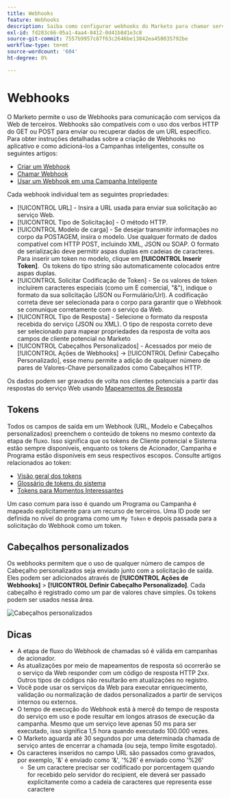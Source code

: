 ```yaml
---
title: Webhooks
feature: Webhooks
description: Saiba como configurar webhooks do Marketo para chamar serviços de terceiros, definir modelos de carga, codificação, mapeamentos de resposta, tokens, cabeçalhos personalizados e dicas.
exl-id: fd283c66-05a1-4aa4-8412-0d41b8d1e3c8
source-git-commit: 7557b9957c87f63c2646be13842ea450035792be
workflow-type: tm+mt
source-wordcount: '604'
ht-degree: 0%

---
```


# Webhooks

O Marketo permite o uso de Webhooks para comunicação com serviços da Web de terceiros. Webhooks são compatíveis com o uso dos verbos HTTP do GET ou POST para enviar ou recuperar dados de um URL específico. Para obter instruções detalhadas sobre a criação de Webhooks no aplicativo e como adicioná-los a Campanhas inteligentes, consulte os seguintes artigos:

- [Criar um Webhook](https://experienceleague.adobe.com/pt-br/docs/marketo/using/product-docs/administration/additional-integrations/create-a-webhook)
- [Chamar Webhook](https://experienceleague.adobe.com/pt-br/docs/marketo/using/product-docs/core-marketo-concepts/smart-campaigns/flow-actions/call-webhook)
- [Usar um Webhook em uma Campanha Inteligente](https://experienceleague.adobe.com/pt-br/docs/marketo/using/product-docs/core-marketo-concepts/smart-campaigns/flow-actions/use-a-webhook-in-a-smart-campaign)

Cada webhook individual tem as seguintes propriedades:

- [!UICONTROL URL] - Insira a URL usada para enviar sua solicitação ao serviço Web.
- [!UICONTROL Tipo de Solicitação] - O método HTTP.
- [!UICONTROL Modelo de carga] - Se desejar transmitir informações no corpo da POSTAGEM, insira o modelo. Use qualquer formato de dados compatível com HTTP POST, incluindo XML, JSON ou SOAP. O formato de serialização deve permitir aspas duplas em cadeias de caracteres. Para inserir um token no modelo, clique em **[!UICONTROL Inserir Token]**.  Os tokens do tipo string são automaticamente colocados entre aspas duplas.
- [!UICONTROL Solicitar Codificação de Token] - Se os valores de token incluírem caracteres especiais (como um E comercial, &quot;&amp;&quot;), indique o formato da sua solicitação (JSON ou Formulário/Url). A codificação correta deve ser selecionada para o corpo para garantir que o Webhook se comunique corretamente com o serviço da Web.
- [!UICONTROL Tipo de Resposta] - Selecione o formato da resposta recebida do serviço (JSON ou XML). O tipo de resposta correto deve ser selecionado para mapear propriedades da resposta de volta aos campos de cliente potencial no Marketo
- [!UICONTROL Cabeçalhos Personalizados] - Acessados por meio de [!UICONTROL Ações de Webhooks] -> [!UICONTROL Definir Cabeçalho Personalizado], esse menu permite a adição de qualquer número de pares de Valores-Chave personalizados como Cabeçalhos HTTP.

Os dados podem ser gravados de volta nos clientes potenciais a partir das respostas do serviço Web usando [Mapeamentos de Resposta](response-mappings.md)

## Tokens

Todos os campos de saída em um Webhook (URL, Modelo e Cabeçalhos personalizados) preenchem o conteúdo de tokens no mesmo contexto da etapa de fluxo. Isso significa que os tokens de Cliente potencial e Sistema estão sempre disponíveis, enquanto os tokens de Acionador, Campanha e Programa estão disponíveis em seus respectivos escopos. Consulte artigos relacionados ao token:

- [Visão geral dos tokens](https://experienceleague.adobe.com/pt-br/docs/marketo/using/product-docs/demand-generation/landing-pages/personalizing-landing-pages/tokens-overview)
- [Glossário de tokens do sistema](https://experienceleague.adobe.com/pt-br/docs/marketo/using/product-docs/email-marketing/general/using-tokens/system-tokens-glossary)
- [Tokens para Momentos Interessantes](https://experienceleague.adobe.com/pt-br/docs/marketo/using/product-docs/marketo-sales-insight/msi-for-salesforce/features/tabs-in-the-msi-panel/interesting-moments/trigger-tokens-for-interesting-moments)

Um caso comum para isso é quando um Programa ou Campanha é mapeado explicitamente para um recurso de terceiros. Uma ID pode ser definida no nível do programa como um `My Token` e depois passada para a solicitação do Webhook como um token.

## Cabeçalhos personalizados

Os webhooks permitem que o uso de qualquer número de campos de Cabeçalho personalizados seja enviado junto com a solicitação de saída. Eles podem ser adicionados através de **[!UICONTROL Ações de Webhooks]** > **[!UICONTROL Definir Cabeçalho Personalizado]**. Cada cabeçalho é registrado como um par de valores chave simples. Os tokens podem ser usados nessa área.

![Cabeçalhos personalizados](assets/custom-headers.png)

## Dicas

- A etapa de fluxo do Webhook de chamadas só é válida em campanhas de acionador.
- As atualizações por meio de mapeamentos de resposta só ocorrerão se o serviço da Web responder com um código de resposta HTTP 2xx. Outros tipos de códigos não resultarão em atualizações no registro.
- Você pode usar os serviços da Web para executar enriquecimento, validação ou normalização de dados personalizados a partir de serviços internos ou externos.
- O tempo de execução do Webhook está à mercê do tempo de resposta do serviço em uso e pode resultar em longos atrasos de execução da campanha. Mesmo que um serviço leve apenas 50 ms para ser executado, isso significa 1,5 hora quando executado 100.000 vezes.
- O Marketo aguarda até 30 segundos por uma determinada chamada de serviço antes de encerrar a chamada (ou seja, tempo limite esgotado).
- Os caracteres inseridos no campo URL são passados como gravados, por exemplo, &#39;&amp;&#39; é enviado como &#39;&amp;&#39;, &#39;%26&#39; é enviado como &#39;%26&#39;
   - Se um caractere precisar ser codificado por porcentagem quando for recebido pelo servidor do recipient, ele deverá ser passado explicitamente como a cadeia de caracteres que representa esse caractere
